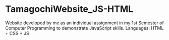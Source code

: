 # TamagochiWebsite_JS-HTML

Website developed by me as an individual assignment in my 1st Semester of Computer Programming to demonstrate JavaScript skills.
Languages: HTML + CSS + JS
